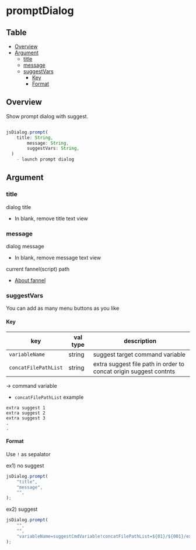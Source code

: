 
# promptDialog

Table
-----------------
* [Overview](#overview)
* [Argument](#argument)
  * [title](#title)
  * [message](#message)
  * [suggestVars](#suggestVars)
    * [Key](#key)
    * [Format](#format)


## Overview

Show prompt dialog with suggest.  

```js.js

jsDialog.prompt(
	title: String,
        message: String,
        suggestVars: String,
  )
	- launch prompt dialog
```

## Argument

### title

dialog title

- In blank, remove title text view

### message

dialog message

- In blank, remove message text view

current fannel(script) path  
- [About fannel](https://github.com/puutaro/commandclick-repository#commandclick-repository)

### suggestVars

You can add as many menu buttons as you like  

#### Key

| key | val type | description |  
| ------- | ------- | ------- |  
| `variableName` | string | suggest target command variable |  
| `concatFilePathList` | string | extra suggest file path in order to concat origin suggest contnts |  

-> command variable

- `concatFilePathList` example

```
extra suggest 1
extra suggest 2
extra suggest 3
.
.
```
#### Format

Use `!` as sepalator

ex1) no suggest

```js.js
jsDialog.prompt(
    "title",
    "message",
    "",
);
```

ex2) suggest

```js.js
jsDialog.prompt(
    "",
    "",
    "variableName=suggestCmdVariable!concatFilePathList=${01}/${001}/extraSuggust.txt",
);
```
